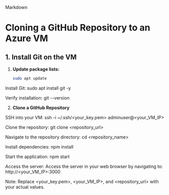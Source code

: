 Markdown

# Cloning a GitHub Repository to an Azure VM

## 1. Install Git on the VM

1. **Update package lists:**
   ```bash
   sudo apt update

Install Git:
sudo apt install git -y

Verify installation:
git --version

2. **Clone a GitHub Repository**

SSH into your VM:
ssh -i ~/.ssh/<your_key.pem> adminuser@<your_VM_IP>

Clone the repository:
git clone <repository_url>

Navigate to the repository directory:
cd <repository_name>

Install dependencies:
npm install

Start the application:
npm start

Access the server:
Access the server in your web browser by navigating to: http://<your_VM_IP>:3000

Note: Replace <your_key.pem>, <your_VM_IP>, and <repository_url> with your actual values.

